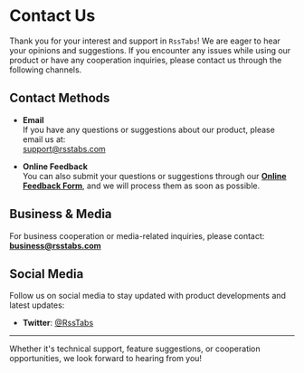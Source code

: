 # Contact Us

Thank you for your interest and support in `RssTabs`! We are eager to hear your opinions and suggestions. If you encounter any issues while using our product or have any cooperation inquiries, please contact us through the following channels.

## **Contact Methods**

- **Email**  
  If you have any questions or suggestions about our product, please email us at:  
  [support@rsstabs.com](mailto:support@rsstabs.com)   

- **Online Feedback**  
  You can also submit your questions or suggestions through our **[Online Feedback Form](https://gaoqiankeji.feishu.cn/wiki/KQxfwyXWfiOFNFkRLg4caFFmnXg?from=from_copylink)**, and we will process them as soon as possible.

## **Business & Media**

For business cooperation or media-related inquiries, please contact:  
**[business@rsstabs.com](mailto:business@rsstabs.com)**

## **Social Media**

Follow us on social media to stay updated with product developments and latest updates:  

- **Twitter**: [@RssTabs](https://twitter.com/RssTabs)   

---

Whether it's technical support, feature suggestions, or cooperation opportunities, we look forward to hearing from you!